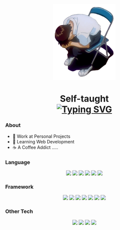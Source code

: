 <div align="center">

  <img src="./assets/intro.gif
  " width="200"/>
  <br>

   # Self-taught <br> [![Typing SVG](https://readme-typing-svg.herokuapp.com?font=Fira+Code&weight=500&size=30&duration=4000&pause=300&color=A9B1BE&center=true&vCenter=true&width=180&height=30&lines=Programmer;Designer;Person)](https://git.io/typing-svg)
</div>

### About
- 🔧 Work at Personal Projects
- 📖 Learning Web Development
- ☕ A Coffee Addict .....

### Language
<div align="center">
    <img src="https://img.shields.io/badge/HTML5-E34F26?style=for-the-badge&logo=html5&logoColor=white">
    <img src="https://img.shields.io/badge/CSS3-1572B6?style=for-the-badge&logo=css3&logoColor=white">
    <img src="https://img.shields.io/badge/JavaScript-F7DF1E?style=for-the-badge&logo=JavaScript&logoColor=000">
    <img src="https://img.shields.io/badge/python-3670A0?style=for-the-badge&logo=python&logoColor=ffdd54">
    <img src="https://img.shields.io/badge/PHP-777BB4?style=for-the-badge&logo=PHP&logoColor=white">
    <img src="https://img.shields.io/badge/MySQL-4479A1?style=for-the-badge&logo=mysql&logoColor=white">
</div>

### Framework
<div align="center">
    <img src="https://img.shields.io/badge/Bootstrap-7952B3?style=for-the-badge&logo=bootstrap&logoColor=white">
    <img src="https://img.shields.io/badge/jQuery-0769AD?style=for-the-badge&logo=jquery&logoColor=white">
    <img src="https://img.shields.io/badge/Codeigniter-F55247?style=for-the-badge&logo=codeigniter&logoColor=white">
    <img src="https://img.shields.io/badge/Laravel-FF2D20?style=for-the-badge&logo=laravel&logoColor=white">
    <img src="https://img.shields.io/badge/react.js-black?logo=react&style=for-the-badge">
    <img src="https://img.shields.io/badge/Node.js-339933?style=for-the-badge&logo=node.js&logoColor=white">
    <img src="https://img.shields.io/badge/Vue.js-4FC08D?style=for-the-badge&logo=vue.js&logoColor=white">
</div>

### Other Tech
<div align="center">
    <img src="https://img.shields.io/badge/Linux-FCC624?style=for-the-badge&logo=linux&logoColor=black">
    <img src="https://img.shields.io/badge/Zsh-F15A24?style=for-the-badge&logo=zsh&logoColor=fff">
    <img src="https://img.shields.io/badge/git-F05032?style=for-the-badge&logo=git&logoColor=fff">
    <img src="https://img.shields.io/badge/Mikrotik-293239?style=for-the-badge&logo=mikrotik&logoColor=fff">
</div>

<!--

Here are some ideas to get you started:

- 🔭 I’m currently working on ...
- 👯 I’m looking to collaborate on ...
- 🤔 I’m looking for help with ...
- 💬 Ask me about ...
- 📫 How to reach me: ...
- 😄 Pronouns: ...
- ⚡ Fun fact: ... 
-->
